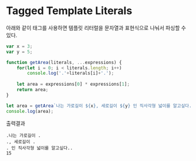 # Tagged Template Literals

아래와 같이 태그를 사용하면 템플릿 리터럴을 문자열과 표현식으로 나눠서 파싱할 수 있다.

```js
var x = 3;
var y = 5;

function getArea(literals, ...expressions) {
    for(let i = 0; i < literals.length; i++)
        console.log('.'+literals[i]+'.');
    
    let area = expressions[0] * expressions[1];
    return area;
}

let area = getArea`나는 가로길이 ${x}, 세로길이 ${y} 인 직사각형 넓이를 알고싶다.`;
console.log(area);
```

출력결과

```
.나는 가로길이 .
., 세로길이 .
. 인 직사각형 넓이를 알고싶다..
15
```
